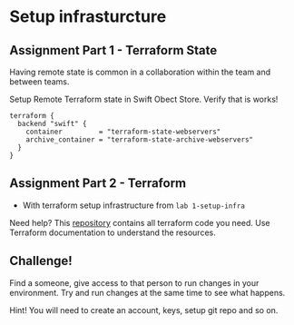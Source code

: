 # Setup infrasturcture

## Assignment Part 1 - Terraform State

Having remote state is common in a collaboration within the team and between teams. 

Setup Remote Terraform state in Swift Obect Store. Verify that is works!

```
terraform {
  backend "swift" {
    container         = "terraform-state-webservers"
    archive_container = "terraform-state-archive-webservers"
  }
}
```

## Assignment Part 2 - Terraform

- With terraform setup infrastructure from `lab 1-setup-infra`

Need help? This [repository](https://github.com/elastx/getting-started-elx-openstack/tree/master/01_Router_Networking_Bastion) contains all terraform code you need. Use Terraform documentation to understand the resources.

## Challenge!

Find a someone, give access to that person to run changes in your environment. Try and run changes at the same time to see what happens.

Hint! You will need to create an account, keys, setup git repo and so on.
